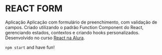 # REACT FORM

Aplicação  Aplicação com formulário de preenchimento, com validação de campos. Criado utilizando o padrão Function Component do React, gerenciando estados, contextos e criando hooks personalizados. Desenvolvido no curso [React na Alura](https://alura.com.br/course/react-hooks-e-formularios).

`npm start` and have fun!
